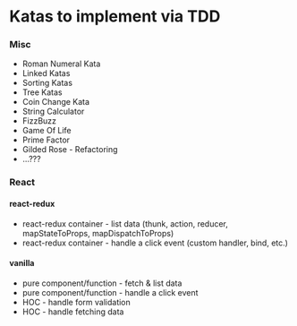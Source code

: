 # Katas to implement via TDD

### Misc
- Roman Numeral Kata
- Linked Katas
- Sorting Katas
- Tree Katas
- Coin Change Kata
- String Calculator
- FizzBuzz
- Game Of Life
- Prime Factor
- Gilded Rose - Refactoring
- ...???

### React
#### react-redux
- react-redux container - list data (thunk, action, reducer, mapStateToProps, mapDispatchToProps)
- react-redux container - handle a click event (custom handler, bind, etc.)

#### vanilla
- pure component/function - fetch & list data
- pure component/function - handle a click event
- HOC - handle form validation
- HOC - handle fetching data
